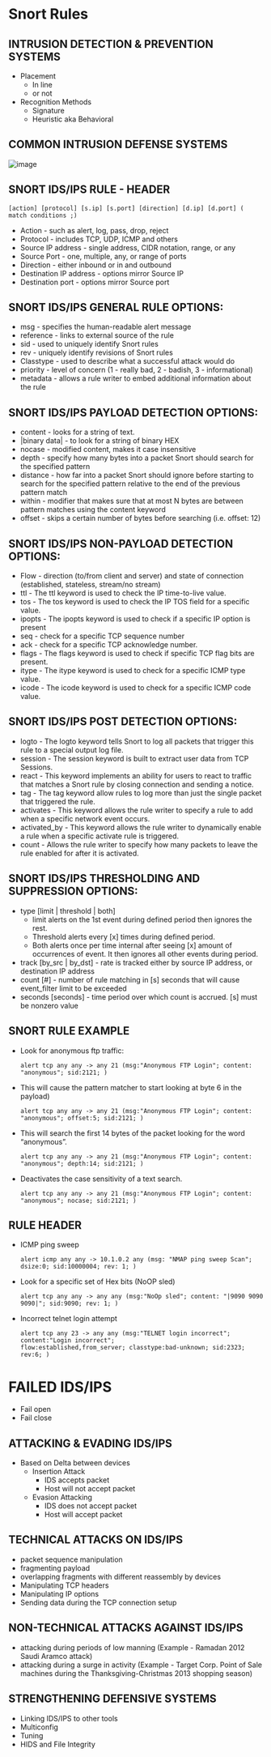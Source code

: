 # Snort Rules

## INTRUSION DETECTION & PREVENTION SYSTEMS
- Placement
  - In line
  - or not
- Recognition Methods
  - Signature
  - Heuristic aka Behavioral
 
## COMMON INTRUSION DEFENSE SYSTEMS
![image](https://github.com/TJClarke58/Networking.md/assets/140441047/0a53e758-c9e6-4273-840c-60dbeee7cfdd)

## SNORT IDS/IPS RULE - HEADER
```
[action] [protocol] [s.ip] [s.port] [direction] [d.ip] [d.port] ( match conditions ;)
```
- Action - such as alert, log, pass, drop, reject
- Protocol - includes TCP, UDP, ICMP and others
- Source IP address - single address, CIDR notation, range, or any
- Source Port - one, multiple, any, or range of ports
- Direction - either inbound or in and outbound
- Destination IP address - options mirror Source IP
- Destination port - options mirror Source port

## SNORT IDS/IPS GENERAL RULE OPTIONS:
- msg - specifies the human-readable alert message
- reference - links to external source of the rule
- sid - used to uniquely identify Snort rules
- rev - uniquely identify revisions of Snort rules
- Classtype - used to describe what a successful attack would do
- priority - level of concern (1 - really bad, 2 - badish, 3 - informational)
- metadata - allows a rule writer to embed additional information about the rule

## SNORT IDS/IPS PAYLOAD DETECTION OPTIONS:
- content - looks for a string of text.
- |binary data| - to look for a string of binary HEX
- nocase - modified content, makes it case insensitive
- depth - specify how many bytes into a packet Snort should search for the specified pattern
- distance - how far into a packet Snort should ignore before starting to search for the specified pattern relative to the end of the previous pattern match
- within - modifier that makes sure that at most N bytes are between pattern matches using the content keyword
- offset - skips a certain number of bytes before searching (i.e. offset: 12)

## SNORT IDS/IPS NON-PAYLOAD DETECTION OPTIONS:
- Flow - direction (to/from client and server) and state of connection (established, stateless, stream/no stream)
- ttl - The ttl keyword is used to check the IP time-to-live value.
- tos - The tos keyword is used to check the IP TOS field for a specific value.
- ipopts - The ipopts keyword is used to check if a specific IP option is present
- seq - check for a specific TCP sequence number
- ack - check for a specific TCP acknowledge number.
- flags - The flags keyword is used to check if specific TCP flag bits are present.
- itype - The itype keyword is used to check for a specific ICMP type value.
- icode - The icode keyword is used to check for a specific ICMP code value.

## SNORT IDS/IPS POST DETECTION OPTIONS:
- logto - The logto keyword tells Snort to log all packets that trigger this rule to a special output log file.
- session - The session keyword is built to extract user data from TCP Sessions.
- react - This keyword implements an ability for users to react to traffic that matches a Snort rule by closing connection and sending a notice.
- tag - The tag keyword allow rules to log more than just the single packet that triggered the rule.
- activates - This keyword allows the rule writer to specify a rule to add when a specific network event occurs.
- activated_by - This keyword allows the rule writer to dynamically enable a rule when a specific activate rule is triggered.
- count - Allows the rule writer to specify how many packets to leave the rule enabled for after it is activated.

## SNORT IDS/IPS THRESHOLDING AND SUPPRESSION OPTIONS:
- type [limit | threshold | both]
  - limit alerts on the 1st event during defined period then ignores the rest.
  - Threshold alerts every [x] times during defined period.
  - Both alerts once per time internal after seeing [x] amount of occurrences of event. It then ignores all other events during period.
- track [by_src | by_dst] - rate is tracked either by source IP address, or destination IP address
- count [#] - number of rule matching in [s] seconds that will cause event_filter limit to be exceeded
- seconds [seconds] - time period over which count is accrued. [s] must be nonzero value

## SNORT RULE EXAMPLE
- Look for anonymous ftp traffic:
  ```
  alert tcp any any -> any 21 (msg:"Anonymous FTP Login"; content: "anonymous"; sid:2121; )
  ```
- This will cause the pattern matcher to start looking at byte 6 in the payload)
  ```
  alert tcp any any -> any 21 (msg:"Anonymous FTP Login"; content: "anonymous"; offset:5; sid:2121; )
  ```
- This will search the first 14 bytes of the packet looking for the word “anonymous”.
  ```
  alert tcp any any -> any 21 (msg:"Anonymous FTP Login"; content: "anonymous"; depth:14; sid:2121; )
  ```
- Deactivates the case sensitivity of a text search.
  ```
  alert tcp any any -> any 21 (msg:"Anonymous FTP Login"; content: "anonymous"; nocase; sid:2121; )
  ```

## RULE HEADER
- ICMP ping sweep
  ```
  alert icmp any any -> 10.1.0.2 any (msg: "NMAP ping sweep Scan"; dsize:0; sid:10000004; rev: 1; )
  ```
- Look for a specific set of Hex bits (NoOP sled)
  ```
  alert tcp any any -> any any (msg:"NoOp sled"; content: "|9090 9090 9090|"; sid:9090; rev: 1; )
  ```
- Incorrect telnet login attempt
  ```
  alert tcp any 23 -> any any (msg:"TELNET login incorrect"; content:"Login incorrect";
  flow:established,from_server; classtype:bad-unknown; sid:2323; rev:6; )
  ```

# FAILED IDS/IPS
- Fail open
- Fail close

## ATTACKING & EVADING IDS/IPS
- Based on Delta between devices
  - Insertion Attack
    - IDS accepts packet
    - Host will not accept packet
  - Evasion Attacking
    - IDS does not accept packet
    - Host will accept packet
   
## TECHNICAL ATTACKS ON IDS/IPS
- packet sequence manipulation
- fragmenting payload
- overlapping fragments with different reassembly by devices
- Manipulating TCP headers
- Manipulating IP options
- Sending data during the TCP connection setup

## NON-TECHNICAL ATTACKS AGAINST IDS/IPS
- attacking during periods of low manning (Example - Ramadan 2012 Saudi Aramco attack)
- attacking during a surge in activity (Example - Target Corp. Point of Sale machines during the Thanksgiving-Christmas 2013 shopping season)

## STRENGTHENING DEFENSIVE SYSTEMS
- Linking IDS/IPS to other tools
- Multiconfig
- Tuning
- HIDS and File Integrity
